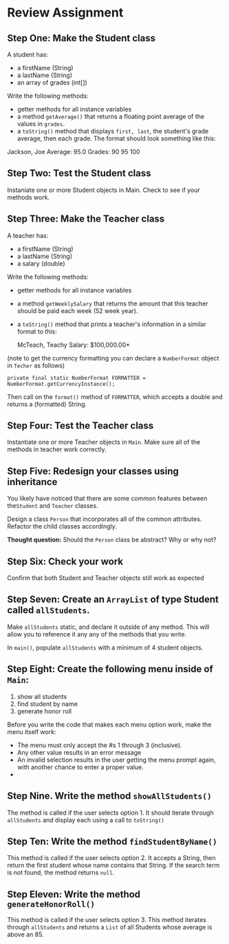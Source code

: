 # Review Assignment

## Step One: Make the Student class

A student has:
* a firstName (String)
* a lastName (String)
* an array of grades (int[])

Write the following methods:
* getter methods for all instance variables
* a method `getAverage()` that returns a floating point average of the values in `grades`.
* a `toString()` method that displays `first, last`, the student's grade average,  then each grade. The format
should look something like this: 

Jackson, Joe
Average: 95.0
Grades: 	90	95	100

## Step Two: Test the Student class

Instaniate one or more Student objects in Main. Check to see if your methods work.

## Step Three: Make the Teacher class

A teacher has:
* a firstName (String)
* a lastName (String)
* a salary (double)

Write the following methods:
* getter methods for all instance variables
* a method `getWeeklySalary` that returns the amount that this teacher should be paid each week (52 week year).
* a `toString()` method that prints a teacher's information in a similar format to this:

    McTeach, Teachy
    Salary: $100,000.00*

(note to get the currency formatting you can declare a `NumberFormat` object in `Techer` as follows)

`private final static NumberFormat FORMATTER = NumberFormat.getCurrencyInstance();`

Then call on the `format()` method of `FORMATTER`, which accepts a double and returns a (formatted) String.

## Step Four: Test the Teacher class

Instantiate one or more Teacher objects in `Main`. Make sure all of the methods in teacher work correctly. 

## Step Five: Redesign your classes using inheritance

You likely have noticed that there are some common features between the`Student` and `Teacher` classes. 

Design a class `Person` that incorporates all of the common attributes. Refactor the child classes accordingly. 

**Thought question:** Should the `Person` class be abstract? Why or why not? 

## Step Six: Check your work

Confirm that both Student and Teacher objects still work as expected

## Step Seven: Create an `ArrayList` of type Student called `allStudents`. 

Make `allStudents` static, and declare it outside of any method. This will allow you to reference it any any of the methods that you write. 

In `main()`, populate `allStudents` with a minimum of 4 student objects.

## Step Eight: Create the following menu inside of `Main`:

1) show all students
2) find student by name
3) generate honor roll

Before you write the code that makes each menu option work, make the menu itself work:
- The menu must only accept the #s 1 through 3 (inclusive). 
- Any other value results in an error message
- An invalid selection results in the user getting the menu prompt again, with another chance to enter a proper value.
- 
## Step Nine. Write the method `showAllStudents()`

The method is called if the user selects option 1. It should iterate through `allStudents` and display each using a call to `toString()`

## Step Ten: Write the method `findStudentByName()`

This method is called if the user selects option 2. It accepts a String, then return the first student whose name contains that String. If the search term is not found, 
the method returns `null`. 

## Step Eleven: Write the method `generateHonorRoll()`

This method is called if the user selects option 3. This method iterates through `allStudents` and returns a `List` of all Students whose average is above an 85.
